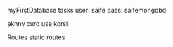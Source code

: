 myFirstDatabase
tasks
user: saife
pass: saifemongobd



akhny curd use korsi 



Routes
static routes
